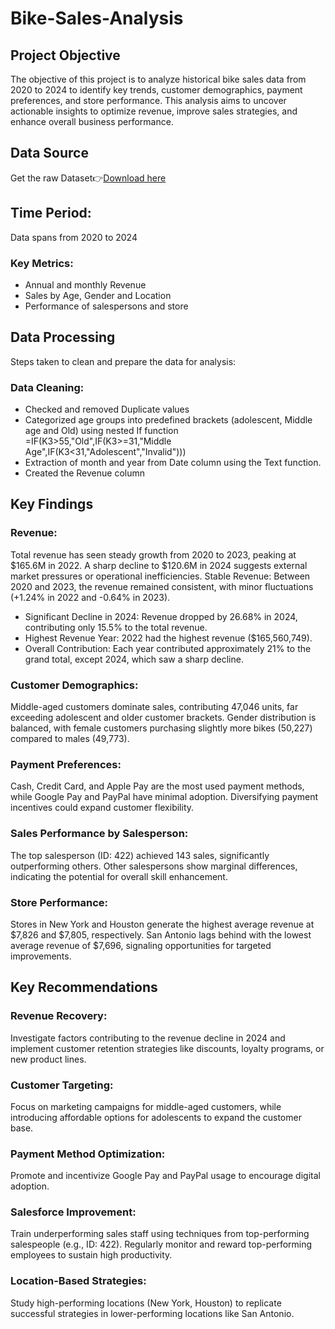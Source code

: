  # Bike-Sales-Analysis
## Project Objective
The objective of this project is to analyze historical bike sales data from 2020 to 2024 to identify key trends, customer demographics, payment preferences, and store performance. This analysis aims to uncover actionable insights to optimize revenue, improve sales strategies, and enhance overall business performance.

## Data Source
Get the raw Dataset👉[Download here](https://www.kaggle.com/datasets/jayavarman/bike-sales-data-of-100k)

## Time Period:
Data spans from 2020 to 2024


### Key Metrics:
- Annual and monthly Revenue
- Sales by Age, Gender and Location
- Performance of salespersons and store


## Data Processing
Steps taken to clean and prepare the data for analysis:

### Data Cleaning:

- Checked and removed Duplicate values
- Categorized age groups into predefined brackets (adolescent, Middle age and Old) using nested If function =IF(K3>55,"Old",IF(K3>=31,"Middle Age",IF(K3<31,"Adolescent","Invalid")))
- Extraction of month and year from Date column using the Text function.
- Created the Revenue column

## Key Findings

### Revenue:
Total revenue has seen steady growth from 2020 to 2023, peaking at $165.6M in 2022.
A sharp decline to $120.6M in 2024 suggests external market pressures or operational inefficiencies.
Stable Revenue: Between 2020 and 2023, the revenue remained consistent, with minor fluctuations (+1.24% in 2022 and -0.64% in 2023).
- Significant Decline in 2024: Revenue dropped by 26.68% in 2024, contributing only 15.5% to the total revenue.
- Highest Revenue Year: 2022 had the highest revenue ($165,560,749).
- Overall Contribution: Each year contributed approximately 21% to the grand total, except 2024, which saw a sharp decline.

### Customer Demographics:
Middle-aged customers dominate sales, contributing 47,046 units, far exceeding adolescent and older customer brackets.
Gender distribution is balanced, with female customers purchasing slightly more bikes (50,227) compared to males (49,773).
### Payment Preferences:
Cash, Credit Card, and Apple Pay are the most used payment methods, while Google Pay and PayPal have minimal adoption. Diversifying payment incentives could expand customer flexibility.
### Sales Performance by Salesperson:
The top salesperson (ID: 422) achieved 143 sales, significantly outperforming others.
Other salespersons show marginal differences, indicating the potential for overall skill enhancement.
### Store Performance:
Stores in New York and Houston generate the highest average revenue at $7,826 and $7,805, respectively.
San Antonio lags behind with the lowest average revenue of $7,696, signaling opportunities for targeted improvements.

## Key Recommendations

### Revenue Recovery:
Investigate factors contributing to the revenue decline in 2024 and implement customer retention strategies like discounts, loyalty programs, or new product lines.
### Customer Targeting:
Focus on marketing campaigns for middle-aged customers, while introducing affordable options for adolescents to expand the customer base.
### Payment Method Optimization:
Promote and incentivize Google Pay and PayPal usage to encourage digital adoption.
### Salesforce Improvement:
Train underperforming sales staff using techniques from top-performing salespeople (e.g., ID: 422).
Regularly monitor and reward top-performing employees to sustain high productivity.
### Location-Based Strategies:
Study high-performing locations (New York, Houston) to replicate successful strategies in lower-performing locations like San Antonio.




